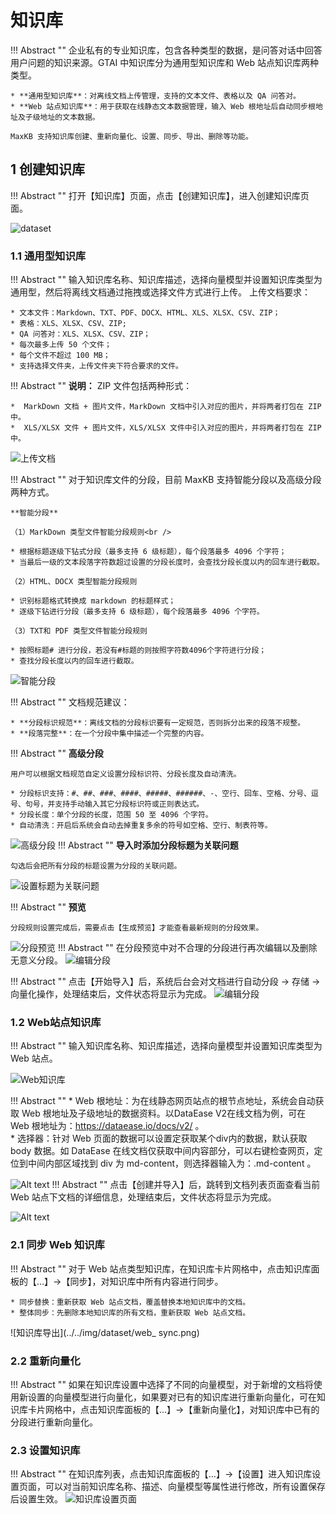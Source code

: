 # 知识库

!!! Abstract ""
    企业私有的专业知识库，包含各种类型的数据，是问答对话中回答用户问题的知识来源。GTAI 中知识库分为通用型知识库和 Web 站点知识库两种类型。

    * **通用型知识库**：对离线文档上传管理，支持的文本文件、表格以及 QA 问答对。   
    * **Web 站点知识库**：用于获取在线静态文本数据管理，输入 Web 根地址后自动同步根地址及子级地址的文本数据。
    
    MaxKB 支持知识库创建、重新向量化、设置、同步、导出、删除等功能。

## 1 创建知识库

!!! Abstract ""
    打开【知识库】页面，点击【创建知识库】，进入创建知识库页面。
    
![dataset](../../img/dataset/create.jpg)

###  1.1 通用型知识库

!!! Abstract ""
    输入知识库名称、知识库描述，选择向量模型并设置知识库类型为通用型，然后将离线文档通过拖拽或选择文件方式进行上传。
    上传文档要求：

    * 文本文件：Markdown、TXT、PDF、DOCX、HTML、XLS、XLSX、CSV、ZIP；
    * 表格：XLS、XLSX、CSV、ZIP;
    * QA 问答对：XLS、XLSX、CSV、ZIP；  
    * 每次最多上传 50 个文件；   
    * 每个文件不超过 100 MB；
    * 支持选择文件夹，上传文件夹下符合要求的文件。
        
!!! Abstract ""
    **说明：** ZIP 文件包括两种形式：

    *  MarkDown 文档 + 图片文件，MarkDown 文档中引入对应的图片，并将两者打包在 ZIP 中。
    *  XLS/XLSX 文件 + 图片文件，XLS/XLSX 文件中引入对应的图片，并将两者打包在 ZIP 中。

![上传文档](../../img/dataset/create_offline_dataset.png)

    
!!! Abstract ""
    对于知识库文件的分段，目前 MaxKB 支持智能分段以及高级分段两种方式。

    **智能分段**

    （1）MarkDown 类型文件智能分段规则<br />

    * 根据标题逐级下钻式分段（最多支持 6 级标题），每个段落最多 4096 个字符；   
    * 当最后一级的文本段落字符数超过设置的分段长度时，会查找分段长度以内的回车进行截取。

    （2）HTML、DOCX 类型智能分段规则

    * 识别标题格式转换成 markdown 的标题样式；
    * 逐级下钻进行分段（最多支持 6 级标题），每个段落最多 4096 个字符。

    （3）TXT和 PDF 类型文件智能分段规则

    * 按照标题# 进行分段，若没有#标题的则按照字符数4096个字符进行分段；
    * 查找分段长度以内的回车进行截取。  

![智能分段](<../../img/dataset/automatic_paragraphing.png>)

!!! Abstract ""
    文档规范建议：    

    * **分段标识规范**：离线文档的分段标识要有一定规范，否则拆分出来的段落不规整。   
    * **段落完整**：在一个分段中集中描述一个完整的内容。

!!! Abstract ""
    **高级分段**   

    用户可以根据文档规范自定义设置分段标识符、分段长度及自动清洗。

    * 分段标识支持：#、##、###、####、#####、######、-、空行、回车、空格、分号、逗号、句号，并支持手动输入其它分段标识符或正则表达式。   
    * 分段长度：单个分段的长度，范围 50 至 4096 个字符。   
    * 自动清洗：开启后系统会自动去掉重复多余的符号如空格、空行、制表符等。      

![高级分段](<../../img/dataset/advanced_segmentation.png>)
!!! Abstract ""
    **导入时添加分段标题为关联问题**   

    勾选后会把所有分段的标题设置为分段的关联问题。
![设置标题为关联问题](../../img/dataset/titel_set_question.png)


!!! Abstract ""
    **预览**   

    分段规则设置完成后，需要点击【生成预览】才能查看最新规则的分段效果。
![分段预览](<../../img/dataset/preview_segmentation.png>)
!!! Abstract ""
    在分段预览中对不合理的分段进行再次编辑以及删除无意义分段。
![编辑分段](../../img/dataset/view_edit.png)

   
!!! Abstract ""
    点击【开始导入】后，系统后台会对文档进行自动分段 -> 存储 -> 向量化操作，处理结束后，文件状态将显示为完成。
![编辑分段](../../img/dataset/processing.png)


### 1.2 Web站点知识库

!!! Abstract ""
    输入知识库名称、知识库描述，选择向量模型并设置知识库类型为 Web 站点。

![Web知识库](../../img/dataset/web_dataset.png)

!!! Abstract ""
    * Web 根地址：为在线静态网页站点的根节点地址，系统会自动获取 Web 根地址及子级地址的数据资料。以DataEase V2在线文档为例，可在 Web 根地址为：https://dataease.io/docs/v2/ 。  
    * 选择器：针对 Web 页面的数据可以设置定获取某个div内的数据，默认获取 body 数据。如 DataEase 在线文档仅获取中间内容部分，可以右键检查网页，定位到中间内部区域找到 div 为 md-content，则选择器输入为：.md-content 。

![Alt text](../../img/dataset/DataEase_doc.png)
!!! Abstract ""
    点击【创建并导入】后，跳转到文档列表页面查看当前 Web 站点下文档的详细信息，处理结束后，文件状态将显示为完成。

![Alt text](../../img/dataset/web_doc.png)

<!-- ## 2 知识库操作

!!! Abstract ""
    MaxKB 知识库支持同步、重新向量化、设置、导出以及删除操作。

![知识库导出](../../img/dataset/dataset_actions.png) -->

### 2.1 同步 Web 知识库

!!! Abstract ""
    对于 Web 站点类型知识库，在知识库卡片网格中，点击知识库面板的【…】->【同步】，对知识库中所有内容进行同步。

    * 同步替换：重新获取 Web 站点文档，覆盖替换本地知识库中的文档。  
    * 整体同步：先删除本地知识库的所有文档，重新获取 Web 站点文档。  
![知识库导出](../../img/dataset/web_ sync.png)

### 2.2 重新向量化

!!! Abstract ""
    如果在知识库设置中选择了不同的向量模型，对于新增的文档将使用新设置的向量模型进行向量化，如果要对已有的知识库进行重新向量化，可在知识库卡片网格中，点击知识库面板的【…】->【重新向量化】，对知识库中已有的分段进行重新向量化。

<!-- ![知识库导出](../../img/dataset/dataset_embedding.png) -->

### 2.3 设置知识库

!!! Abstract ""
    在知识库列表，点击知识库面板的【…】->【设置】进入知识库设置页面，可以对当前知识库名称、描述、向量模型等属性进行修改，所有设置保存后设置生效。
![知识库设置页面](../../img/dataset/dataset_setting.png)

<!-- ### 2.4 导出知识库

!!! Abstract ""
    在知识库列表，点击知识库面板的【…】->【导出EXCEL】/【导出ZIP】。将知识库的分段内容以Excel或ZIP文件格式导出。  
    每个文档为 Excel 文件的一个 sheet，sheet 每一行展示一个分段。导出 ZIP 文件时，会将引用的图片一起导出，且以 guid 的方式进行命名，且没有格式扩展名。

![知识库导出](../../img/dataset/dataset_export.png)
![知识库导出](../../img/dataset/dataset_zip.png){ width="500px" } -->

<!-- ### 2.5 删除知识库

!!! Abstract ""
    在知识库列表，点击知识库面板的【…】->【删除】对知识库进行删除操作。
    在知识库卡片网格中，点击知识库面板的【…】->【删除】，对知识库进行删除操作。

    **注意**：知识库删除后无法恢复，请谨慎操作。
![知识库删除](../../img/dataset/dataset_del.png) -->

